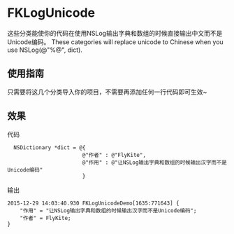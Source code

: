 # FKLogUnicode
这些分类能使你的代码在使用NSLog输出字典和数组的时候直接输出中文而不是Unicode编码。
These categories will replace unicode to Chinese when you use NSLog(@"%@", dict).

使用指南
---
只需要将这几个分类导入你的项目，不需要再添加任何一行代码即可生效~

效果
---
代码
```
  NSDictionary *dict = @{
                        @"作者" : @"FlyKite",
                        @"作用" : @"让NSLog输出字典和数组的时候输出汉字而不是Unicode编码"
                        }
```
输出
```
2015-12-29 14:03:40.930 FKLogUnicodeDemo[1635:771643] {
    "作用" = "让NSLog输出字典和数组的时候输出汉字而不是Unicode编码";
    "作者" = FlyKite;
}
```

